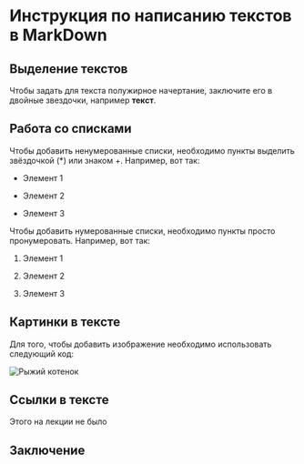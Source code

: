 # **Инструкция по написанию текстов в MarkDown**

## Выделение текстов

Чтобы задать для текста полужирное начертание, заключите его в двойные звездочки, например **текст**.

## Работа со списками

Чтобы добавить ненумерованные списки, необходимо пункты выделить звёздочкой (*) или знаком +. Например, вот так:

* Элемент 1

* Элемент 2

+ Элемент 3

Чтобы добавить нумерованные списки, необходимо пункты просто пронумеровать.
Например, вот так:

1. Элемент 1

2. Элемент 2

3. Элемент 3

## Картинки в тексте

Для того, чтобы добавить изображение необходимо использовать следующий код:

![Рыжий котенок](kotik.jpg)

## Ссылки в тексте

Этого на лекции не было

## Заключение